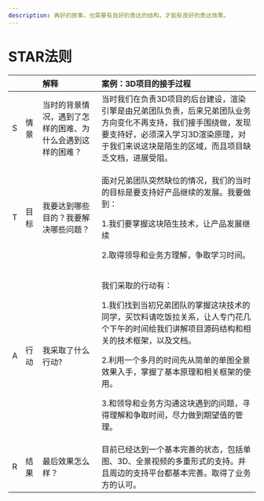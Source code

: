 ```yaml
---
description: 再好的故事，也需要有良好的表达的结构，才能有良好的表达效果。
---
```


# STAR法则

<table>
  <thead>
    <tr>
      <th style="text-align:left"></th>
      <th style="text-align:left"></th>
      <th style="text-align:left">&#x89E3;&#x91CA;</th>
      <th style="text-align:left">&#x6848;&#x4F8B;&#xFF1A;3D&#x9879;&#x76EE;&#x7684;&#x63A5;&#x624B;&#x8FC7;&#x7A0B;</th>
    </tr>
  </thead>
  <tbody>
    <tr>
      <td style="text-align:left">S</td>
      <td style="text-align:left">&#x60C5;&#x666F;</td>
      <td style="text-align:left">&#x5F53;&#x65F6;&#x7684;&#x80CC;&#x666F;&#x60C5;&#x51B5;&#xFF0C;&#x9047;&#x5230;&#x4E86;&#x600E;&#x6837;&#x7684;&#x56F0;&#x96BE;&#x3001;&#x4E3A;&#x4EC0;&#x4E48;&#x4F1A;&#x9047;&#x5230;&#x8FD9;&#x6837;&#x7684;&#x56F0;&#x96BE;&#xFF1F;</td>
      <td
      style="text-align:left">&#x5F53;&#x65F6;&#x6211;&#x4EEC;&#x5728;&#x8D1F;&#x8D23;3D&#x9879;&#x76EE;&#x7684;&#x540E;&#x53F0;&#x5EFA;&#x8BBE;&#xFF0C;&#x6E32;&#x67D3;&#x5F15;&#x64CE;&#x662F;&#x7531;&#x5144;&#x5F1F;&#x56E2;&#x961F;&#x8D1F;&#x8D23;&#xFF0C;&#x540E;&#x6765;&#x5144;&#x5F1F;&#x56E2;&#x961F;&#x4E1A;&#x52A1;&#x65B9;&#x5411;&#x53D8;&#x5316;&#x4E0D;&#x518D;&#x652F;&#x6301;&#xFF0C;&#x6211;&#x4EEC;&#x63A5;&#x624B;&#x56F4;&#x7ED5;&#x505A;&#xFF0C;&#x53D1;&#x73B0;&#x8981;&#x652F;&#x6301;&#x597D;&#xFF0C;&#x5FC5;&#x987B;&#x6DF1;&#x5165;&#x5B66;&#x4E60;3D&#x6E32;&#x67D3;&#x539F;&#x7406;&#xFF0C;&#x5BF9;&#x4E8E;&#x6211;&#x4EEC;&#x6765;&#x8BF4;&#x8FD9;&#x5757;&#x662F;&#x964C;&#x751F;&#x7684;&#x533A;&#x57DF;&#xFF0C;&#x800C;&#x4E14;&#x9879;&#x76EE;&#x7F3A;&#x4E4F;&#x6587;&#x6863;&#xFF0C;&#x8FDB;&#x5C55;&#x53D7;&#x963B;&#x3002;</td>
    </tr>
    <tr>
      <td style="text-align:left">T</td>
      <td style="text-align:left">&#x76EE;&#x6807;</td>
      <td style="text-align:left">&#x6211;&#x8981;&#x8FBE;&#x5230;&#x54EA;&#x4E9B;&#x76EE;&#x7684;&#xFF1F;&#x6211;&#x8981;&#x89E3;&#x51B3;&#x54EA;&#x4E9B;&#x95EE;&#x9898;&#xFF1F;</td>
      <td
      style="text-align:left">
        <p>&#x9762;&#x5BF9;&#x5144;&#x5F1F;&#x56E2;&#x961F;&#x7A81;&#x7136;&#x7F3A;&#x4F4D;&#x7684;&#x60C5;&#x51B5;&#xFF0C;&#x6211;&#x4EEC;&#x7684;&#x5F53;&#x65F6;&#x7684;&#x76EE;&#x6807;&#x662F;&#x8981;&#x652F;&#x6301;&#x597D;&#x4EA7;&#x54C1;&#x7EE7;&#x7EED;&#x7684;&#x53D1;&#x5C55;&#x3002;&#x6211;&#x8981;&#x505A;&#x5230;&#xFF1A;</p>
        <p>1.&#x6211;&#x4EEC;&#x8981;&#x638C;&#x63E1;&#x8FD9;&#x5757;&#x964C;&#x751F;&#x6280;&#x672F;&#xFF0C;&#x8BA9;&#x4EA7;&#x54C1;&#x53D1;&#x5C55;&#x7EE7;&#x7EED;</p>
        <p>2.&#x53D6;&#x5F97;&#x9886;&#x5BFC;&#x548C;&#x4E1A;&#x52A1;&#x65B9;&#x7406;&#x89E3;&#xFF0C;&#x4E89;&#x53D6;&#x5B66;&#x4E60;&#x65F6;&#x95F4;&#x3002;</p>
        </td>
    </tr>
    <tr>
      <td style="text-align:left">A</td>
      <td style="text-align:left">&#x884C;&#x52A8;</td>
      <td style="text-align:left">&#x6211;&#x91C7;&#x53D6;&#x4E86;&#x4EC0;&#x4E48;&#x884C;&#x52A8;?</td>
      <td
      style="text-align:left">
        <p>&#x6211;&#x4EEC;&#x91C7;&#x53D6;&#x7684;&#x884C;&#x52A8;&#x6709;&#xFF1A;</p>
        <p>1.&#x6211;&#x4EEC;&#x627E;&#x5230;&#x5F53;&#x521D;&#x5144;&#x5F1F;&#x56E2;&#x961F;&#x7684;&#x638C;&#x63E1;&#x8FD9;&#x5757;&#x6280;&#x672F;&#x7684;&#x540C;&#x5B66;&#xFF0C;&#x4E70;&#x996E;&#x6599;&#x8BF7;&#x5403;&#x996D;&#x62C9;&#x5173;&#x7CFB;&#xFF0C;&#x8BA9;&#x4EBA;&#x4E13;&#x95E8;&#x82B1;&#x51E0;&#x4E2A;&#x4E0B;&#x5348;&#x7684;&#x65F6;&#x95F4;&#x7ED9;&#x6211;&#x4EEC;&#x8BB2;&#x89E3;&#x9879;&#x76EE;&#x6E90;&#x7801;&#x7ED3;&#x6784;&#x548C;&#x76F8;&#x5173;&#x7684;&#x6280;&#x672F;&#x6846;&#x67B6;&#xFF0C;&#x4EE5;&#x53CA;&#x6587;&#x6863;&#x3002;</p>
        <p>2.&#x5229;&#x7528;&#x4E00;&#x4E2A;&#x591A;&#x6708;&#x7684;&#x65F6;&#x95F4;&#x5148;&#x4ECE;&#x7B80;&#x5355;&#x7684;&#x5355;&#x56FE;&#x5168;&#x666F;&#x6548;&#x679C;&#x5165;&#x624B;&#xFF0C;&#x638C;&#x63E1;&#x4E86;&#x57FA;&#x672C;&#x539F;&#x7406;&#x548C;&#x76F8;&#x5173;&#x6846;&#x67B6;&#x7684;&#x4F7F;&#x7528;&#x3002;</p>
        <p>3.&#x548C;&#x9886;&#x5BFC;&#x548C;&#x4E1A;&#x52A1;&#x65B9;&#x6C9F;&#x901A;&#x8FD9;&#x5757;&#x9047;&#x5230;&#x7684;&#x95EE;&#x9898;&#xFF0C;&#x5BFB;&#x5F97;&#x7406;&#x89E3;&#x548C;&#x4E89;&#x53D6;&#x65F6;&#x95F4;&#xFF0C;&#x5C3D;&#x529B;&#x505A;&#x5230;&#x671F;&#x671B;&#x503C;&#x7684;&#x7BA1;&#x7406;&#x3002;</p>
        </td>
    </tr>
    <tr>
      <td style="text-align:left">R</td>
      <td style="text-align:left">&#x7ED3;&#x679C;</td>
      <td style="text-align:left">&#x6700;&#x540E;&#x6548;&#x679C;&#x600E;&#x4E48;&#x6837;&#xFF1F;</td>
      <td
      style="text-align:left">&#x76EE;&#x524D;&#x5DF2;&#x7ECF;&#x8FBE;&#x5230;&#x4E00;&#x4E2A;&#x57FA;&#x672C;&#x5B8C;&#x5584;&#x7684;&#x72B6;&#x6001;&#xFF0C;&#x5305;&#x62EC;&#x5355;&#x56FE;&#x3001;3D&#x3001;&#x5168;&#x666F;&#x89C6;&#x9891;&#x7684;&#x591A;&#x91CD;&#x5F62;&#x5F0F;&#x7684;&#x652F;&#x6301;&#x3002;&#x5E76;&#x4E14;&#x5468;&#x8FB9;&#x7684;&#x652F;&#x6301;&#x5E73;&#x53F0;&#x90FD;&#x57FA;&#x672C;&#x5B8C;&#x5584;&#x3002;&#x53D6;&#x5F97;&#x4E86;&#x4E1A;&#x52A1;&#x65B9;&#x7684;&#x8BA4;&#x53EF;&#x3002;</td>
    </tr>
  </tbody>
</table>

